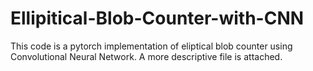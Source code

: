 # Ellipitical-Blob-Counter-with-CNN
This code is a pytorch implementation of eliptical blob counter using Convolutional Neural Network. A more descriptive file is attached.
